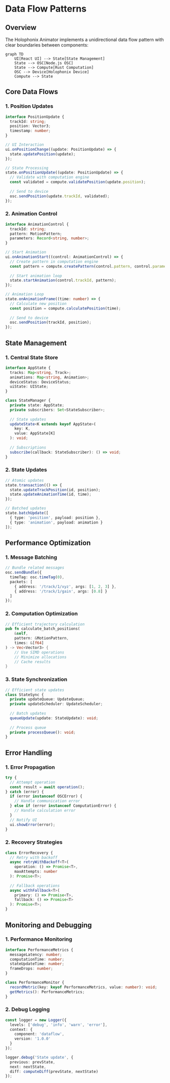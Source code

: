 # Data Flow Patterns

## Overview

The Holophonix Animator implements a unidirectional data flow pattern with clear boundaries between components:

```mermaid
graph TD
    UI[React UI] --> State[State Management]
    State --> OSC[Node.js OSC]
    State --> Compute[Rust Computation]
    OSC --> Device[Holophonix Device]
    Compute --> State
```

## Core Data Flows

### 1. Position Updates
```typescript
interface PositionUpdate {
  trackId: string;
  position: Vector3;
  timestamp: number;
}

// UI Interaction
ui.onPositionChange((update: PositionUpdate) => {
  state.updatePosition(update);
});

// State Processing
state.onPositionUpdate((update: PositionUpdate) => {
  // Validate with computation engine
  const validated = compute.validatePosition(update.position);
  
  // Send to device
  osc.sendPosition(update.trackId, validated);
});
```

### 2. Animation Control
```typescript
interface AnimationControl {
  trackId: string;
  pattern: MotionPattern;
  parameters: Record<string, number>;
}

// Start Animation
ui.onAnimationStart((control: AnimationControl) => {
  // Create pattern in computation engine
  const pattern = compute.createPattern(control.pattern, control.parameters);
  
  // Start animation loop
  state.startAnimation(control.trackId, pattern);
});

// Animation Loop
state.onAnimationFrame((time: number) => {
  // Calculate new position
  const position = compute.calculatePosition(time);
  
  // Send to device
  osc.sendPosition(trackId, position);
});
```

## State Management

### 1. Central State Store
```typescript
interface AppState {
  tracks: Map<string, Track>;
  animations: Map<string, Animation>;
  deviceStatus: DeviceStatus;
  uiState: UIState;
}

class StateManager {
  private state: AppState;
  private subscribers: Set<StateSubscriber>;
  
  // State updates
  updateState<K extends keyof AppState>(
    key: K, 
    value: AppState[K]
  ): void;
  
  // Subscriptions
  subscribe(callback: StateSubscriber): () => void;
}
```

### 2. State Updates
```typescript
// Atomic updates
state.transaction(() => {
  state.updateTrackPosition(id, position);
  state.updateAnimationTime(id, time);
});

// Batched updates
state.batchUpdate([
  { type: 'position', payload: position },
  { type: 'animation', payload: animation }
]);
```

## Performance Optimization

### 1. Message Batching
```typescript
// Bundle related messages
osc.sendBundle({
  timeTag: osc.timeTag(0),
  packets: [
    { address: '/track/1/xyz', args: [1, 2, 3] },
    { address: '/track/1/gain', args: [0.8] }
  ]
});
```

### 2. Computation Optimization
```rust
// Efficient trajectory calculation
pub fn calculate_batch_positions(
    &self,
    pattern: &MotionPattern,
    times: &[f64]
) -> Vec<Vector3> {
    // Use SIMD operations
    // Minimize allocations
    // Cache results
}
```

### 3. State Synchronization
```typescript
// Efficient state updates
class StateSync {
  private updateQueue: UpdateQueue;
  private updateScheduler: UpdateScheduler;
  
  // Batch updates
  queueUpdate(update: StateUpdate): void;
  
  // Process queue
  private processQueue(): void;
}
```

## Error Handling

### 1. Error Propagation
```typescript
try {
  // Attempt operation
  const result = await operation();
} catch (error) {
  if (error instanceof OSCError) {
    // Handle communication error
  } else if (error instanceof ComputationError) {
    // Handle calculation error
  }
  // Notify UI
  ui.showError(error);
}
```

### 2. Recovery Strategies
```typescript
class ErrorRecovery {
  // Retry with backoff
  async retryWithBackoff<T>(
    operation: () => Promise<T>,
    maxAttempts: number
  ): Promise<T>;
  
  // Fallback operations
  async withFallback<T>(
    primary: () => Promise<T>,
    fallback: () => Promise<T>
  ): Promise<T>;
}
```

## Monitoring and Debugging

### 1. Performance Monitoring
```typescript
interface PerformanceMetrics {
  messageLatency: number;
  computationTime: number;
  stateUpdateTime: number;
  frameDrops: number;
}

class PerformanceMonitor {
  recordMetric(key: keyof PerformanceMetrics, value: number): void;
  getMetrics(): PerformanceMetrics;
}
```

### 2. Debug Logging
```typescript
const logger = new Logger({
  levels: ['debug', 'info', 'warn', 'error'],
  context: {
    component: 'dataflow',
    version: '1.0.0'
  }
});

logger.debug('State update', { 
  previous: prevState,
  next: nextState,
  diff: computeDiff(prevState, nextState)
});
